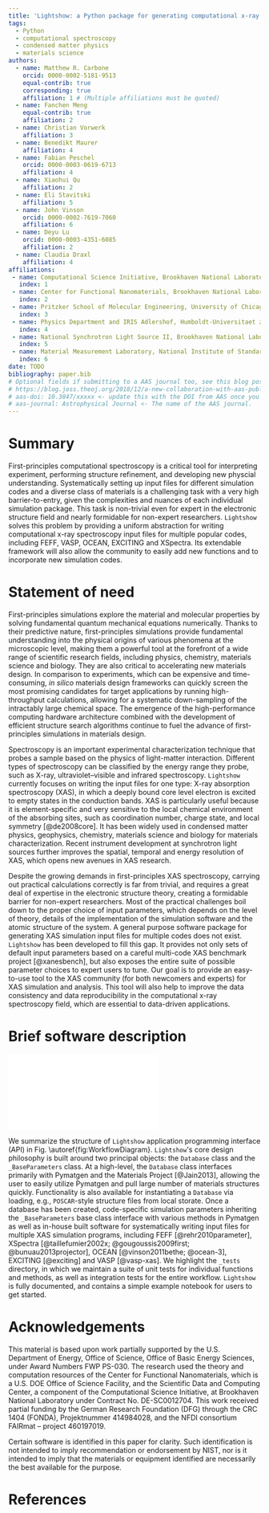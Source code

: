 ```yaml
---
title: 'Lightshow: a Python package for generating computational x-ray absorption spectroscopy input files'
tags:
  - Python
  - computational spectroscopy
  - condensed matter physics
  - materials science
authors:
  - name: Matthew R. Carbone
    orcid: 0000-0002-5181-9513
    equal-contrib: true
    corresponding: true
    affiliation: 1 # (Multiple affiliations must be quoted)
  - name: Fanchen Meng
    equal-contrib: true
    affiliation: 2
  - name: Christian Vorwerk
    affiliation: 3
  - name: Benedikt Maurer
    affiliation: 4
  - name: Fabian Peschel
    orcid: 0000-0003-0619-6713
    affiliation: 4
  - name: Xiaohui Qu
    affiliation: 2
  - name: Eli Stavitski
    affiliation: 5
  - name: John Vinson
    orcid: 0000-0002-7619-7060
    affiliation: 6
  - name: Deyu Lu
    orcid: 0000-0003-4351-6085
    affiliation: 2
  - name: Claudia Draxl
    affiliation: 4
affiliations:
 - name: Computational Science Initiative, Brookhaven National Laboratory, Upton, New York 11973, United States
   index: 1
 - name: Center for Functional Nanomaterials, Brookhaven National Laboratory, Upton, New York 11973, United States
   index: 2
 - name: Pritzker School of Molecular Engineering, University of Chicago, Chicago, IL 60637, United States
   index: 3
 - name: Physics Department and IRIS Adlershof, Humboldt-Universitaet zu Berlin, D-12489 Berlin, Germany
   index: 4
 - name: National Synchrotron Light Source II, Brookhaven National Laboratory, Upton, New York 11973, United States
   index: 5
 - name: Material Measurement Laboratory, National Institute of Standards and Technology, Gaithersburg, Maryland 20899, United States
   index: 6
date: TODO
bibliography: paper.bib
# Optional fields if submitting to a AAS journal too, see this blog post:
# https://blog.joss.theoj.org/2018/12/a-new-collaboration-with-aas-publishing
# aas-doi: 10.3847/xxxxx <- update this with the DOI from AAS once you know it.
# aas-journal: Astrophysical Journal <- The name of the AAS journal.
---
```


# Summary

First-principles computational spectroscopy is a critical tool for interpreting experiment, 
performing structure refinement, and developing new physcial understanding.
Systematically setting up input files for different simulation 
codes and a diverse class of materials is a challenging task with a very high 
barrier-to-entry, given the complexities and nuances of each individual simulation 
package. This task is non-trivial even for expert in the electronic structure field and nearly 
formidable for non-expert researchers.
`Lightshow` solves this problem by providing a uniform abstraction for 
writing computational x-ray spectroscopy input files for multiple popular codes, including 
FEFF, VASP, OCEAN, EXCITING and XSpectra. Its extendable framework 
will also allow the community to easily add new functions and to incorporate 
new simulation codes.

# Statement of need

First-principles simulations explore the material and molecular properties by 
solving fundamental quantum mechanical equations numerically.
Thanks to their predictive nature, first-principles simulations provide fundamental understanding into the physical 
origins of various phenomena at the microscopic level, making them a powerful tool at the forefront
of a wide range of scientific research fields, including physics, chemistry, materials science and biology.
They are also critical to accelerating new materials 
design. In comparison to experiments, which can be expensive and time-consuming, _in silico_ materials 
design frameworks can quickly screen the most promising candidates for target 
applications by running high-throughput calculations, allowing for a systematic 
down-sampling of the intractably large chemical space. The emergence of the
high-performance computing hardware architecture combined with the development 
of efficient structure search algorithms continue to fuel the advance of
first-principles simulations in materials design.

Spectroscopy is an important experimental characterization technique that
probes a sample based on the physics of light-matter interaction. Different types of
spectroscopy can be classified by the energy range they probe, such as X-ray,
ultraviolet–visible and infrared spectroscopy. `Lightshow` currently focuses on writing
the input files for one type: X-ray absorption spectroscopy (XAS), in which a
deeply bound core level electron is excited to empty states in the 
conduction bands. XAS is particularly useful because it is element-specific
and very sensitive to the local chemical environment of the absorbing sites,
such as coordination number, charge state, and local symmetry [@de2008core]. It has been
widely used in condensed matter physics, geophysics, chemistry, materials
science and biology for materials characterization. Recent instrument
development at synchrotron light sources further improves the spatial, temporal
and energy resolution of XAS, which opens new avenues in XAS research.

Despite the growing demands in first-principles XAS spectroscopy, carrying out
practical calculations correctly is far from trivial, and requires a great deal
of expertise in the electronic structure theory, creating a formidable barrier for
non-expert researchers. Most of the practical challenges boil down to the proper
choice of input parameters, which depends on the level of theory, details of
the implementation of the simulation software and the atomic structure of the
system. A general purpose software package for generating XAS simulation input
files for multiple codes does not exist. `Lightshow` has been developed to
fill this gap. It provides not only sets of default input parameters based on
a careful multi-code XAS benchmark project [@xanesbench], but also exposes the
entire suite of possible parameter choices to expert users to tune. Our goal
is to provide an easy-to-use tool to the XAS community (for both newcomers
and experts) for XAS simulation and analysis. This tool will also help to improve
the data consistency and data reproducibility in the computational x-ray spectroscopy field, 
which are essential to data-driven applications.

# Brief software description

![Graphical representation of the organization of the `Lightshow` 
repository.\label{fig:WorkflowDiagram}](figures/Lightshow_Workflow_Diagram.pdf)

We summarize the structure of `Lightshow` application programming interface
(API) in Fig. \autoref{fig:WorkflowDiagram}. `Lightshow`'s core design
philosophy is built around two principal objects: the `Database` class and
the `_BaseParameters` class. At a high-level, the `Database` class 
interfaces primarily with Pymatgen and the Materials Project [@Jain2013], 
allowing the user to easily utilize Pymatgen and pull large number of materials 
structures quickly. Functionality is also available for instantiating a 
`Database` via loading, e.g., `POSCAR`-style structure files from local 
storate. Once a database has been created, code-specific simulation parameters 
inheriting the `_BaseParameters` base class interface with various methods in 
Pymatgen as well as in-house built software for systematically writing input 
files for multiple XAS simulation programs, including FEFF [@rehr2010parameter],
XSpectra [@taillefumier2002x; @gougoussis2009first; @bunuau2013projector],
OCEAN [@vinson2011bethe; @ocean-3], EXCITING [@exciting] and VASP [@vasp-xas].
We highlight the `_tests` directory, in which we maintain a suite of unit tests
for individual functions and methods, as well as integration tests for the
entire workflow. `Lightshow` is fully documented, and contains a simple example
notebook for users to get started.


# Acknowledgements

This material is based upon work partially supported by the U.S. Department of
Energy, Office of Science, Office of Basic Energy Sciences, under Award Numbers
FWP PS-030. The research used the theory and computation resources of the
Center for Functional Nanomaterials, which is a U.S. DOE Office of Science
Facility, and the Scientific Data and Computing Center, a component of the
Computational Science Initiative, at Brookhaven National Laboratory under
Contract No. DE-SC0012704. This work received partial funding by the German
Research Foundation (DFG) through the CRC 1404 (FONDA), Projektnummer
414984028, and the NFDI consortium FAIRmat – project 460197019.

Certain software is identified in this paper for clarity. Such identification
is not intended to imply recommendation or endorsement by NIST, nor is it
intended to imply that the materials or equipment identified are necessarily
the best available for the purpose.

# References
